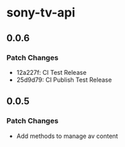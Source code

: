 # sony-tv-api

## 0.0.6

### Patch Changes

- 12a227f: CI Test Release
- 25d9d79: CI Publish Test Release

## 0.0.5

### Patch Changes

- Add methods to manage av content
